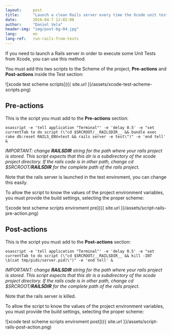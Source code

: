 ```yaml
---
layout:     post
title:      "Launch a clean Rails server every time the Xcode unit test are launched"
date:       2016-04-7 12:02:00
author:     "Daniel Vela"
header-img: "img/post-bg-04.jpg"
lang:       en
lang-ref:   run-rails-from-tests
---
```


If you need to launch a Rails server in order to execute some Unit Tests from Xcode, you can use this method.

You must add this two scripts to the Scheme of the project, **Pre-actions** and **Post-actions** inside the Test section: 

![xcode test scheme scripts]({{ site.url }}/assets/xcode-test-acheme-scripts.png)


## Pre-actions

This is the script you must add to the **Pre-actions** section:


	osascript -e 'tell application "Terminal"' -e 'delay 0.5' -e "set currentTab to do script (\"cd $SRCROOT/__RAILSDIR__ && bundle exec rake db:reset RAILS_ENV=test && rails server -e test\")" -e 'end tell' &

*IMPORTANT: change __RAILSDIR__ string for the path where your rails project is stored. This script expects that this dir is a subdirectory of the xcode project directory. If the rails code is in other path, change cd $SRCROOT/__RAILSDIR__ for the complete path of the rails project.*

Note that the rails server is launched in the test enviroment, you can change this easily.

To allow the script to know the values of the project environment variables, you must provide the build settings, selecting the proper scheme:

![xcode test scheme scripts enviroment pre]({{ site.url }}/assets/script-rails-pre-action.png)

## Post-actions

This is the script you must add to the **Post-actions** section:


	osascript -e 'tell application "Terminal"' -e 'delay 0.5' -e "set currentTab to do script (\"cd $SRCROOT/__RAILSDIR__ && kill -INT \$(cat tmp/pids/server.pid)\")" -e 'end tell' &

*IMPORTANT: change __RAILSDIR__ string for the path where your rails project is stored. This script expects that this dir is a subdirectory of the xcode project directory. If the rails code is in other path, change cd $SRCROOT/__RAILSDIR__ for the complete path of the rails project.*

Note that the rails server is killed.

To allow the script to know the values of the project environment variables, you must provide the build settings, selecting the proper scheme:

![xcode test scheme scripts enviroment post]({{ site.url }}/assets/script-rails-post-action.png)


